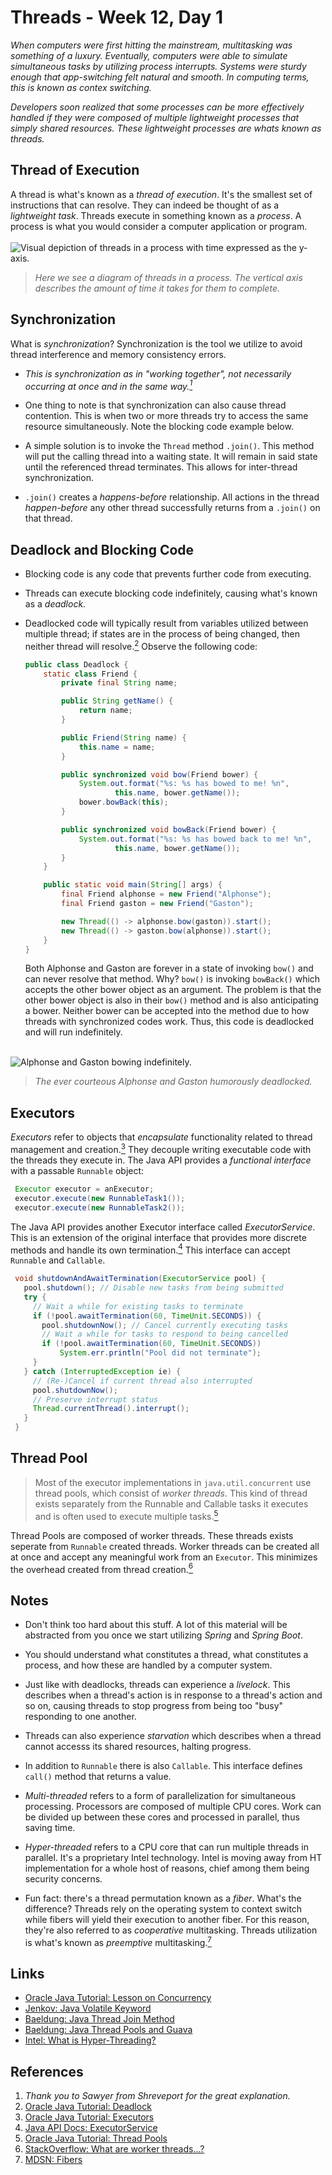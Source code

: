 # Threads - Week 12, Day 1

_When computers were first hitting the mainstream, multitasking was something of a luxury. Eventually, computers were able to simulate simultaneous tasks by utilizing process interrupts. Systems were sturdy enough that app-switching felt natural and smooth. In computing terms, this is known as contex switching._

_Developers soon realized that some processes can be more effectively handled if they were composed of multiple lightweight processes that simply shared resources. These lightweight processes are whats known as threads._

## Thread of Execution

A thread is what's known as a _thread of execution_. It's the smallest set of instructions that can resolve. They can indeed be thought of as a _lightweight task_. Threads execute in something known as a _process_. A process is what you would consider a computer application or program.
<br></br>
![Visual depiction of threads in a process with time expressed as the y-axis.](process.png)
> _Here we see a diagram of threads in a process. The vertical axis describes the amount of time it takes for them to complete._

## Synchronization

What is _synchronization_? Synchronization is the tool we utilize to avoid thread interference and memory consistency errors.

- _This is synchronization as in "working together", not necessarily occurring at once and in the same way.[<sup>1</sup>](#ereferences)_


- One thing to note is that synchronization can also cause thread contention. This is when two or more threads try to access the same resource simultaneously. Note the blocking code example below.


- A simple solution is to invoke the `Thread` method `.join()`. This method will put the calling thread into a waiting state. It will remain in said state until the referenced thread terminates. This allows for inter-thread synchronization.


- `.join()` creates a _happens-before_ relationship. All actions in the thread _happen-before_ any other thread successfully returns from a `.join()` on that thread.

## Deadlock and Blocking Code

- Blocking code is any code that prevents further code from executing.


- Threads can execute blocking code indefinitely, causing what's known as a _deadlock_.


- Deadlocked code will typically result from variables utilized between multiple thread; if states are in the process of being changed, then neither thread will resolve.[<sup>2</sup>](#references) Observe the following code:

    ```java
    public class Deadlock {
        static class Friend {
            private final String name;
    
            public String getName() {
                return name;
            }
    
            public Friend(String name) {
                this.name = name;
            }
    
            public synchronized void bow(Friend bower) {
                System.out.format("%s: %s has bowed to me! %n",
                        this.name, bower.getName());
                bower.bowBack(this);
            }
    
            public synchronized void bowBack(Friend bower) {
                System.out.format("%s: %s has bowed back to me! %n",
                        this.name, bower.getName());
            }
        }
    
        public static void main(String[] args) {
            final Friend alphonse = new Friend("Alphonse");
            final Friend gaston = new Friend("Gaston");
    
            new Thread(() -> alphonse.bow(gaston)).start();
            new Thread(() -> gaston.bow(alphonse)).start();
        }
    }
    ```

  Both Alphonse and Gaston are forever in a state of invoking `bow()` and can never resolve that method. Why? `bow()` is invoking `bowBack()` which accepts the other bower object as an argument. The problem is that the other bower object is also in their `bow()` method and is also anticipating a bower. Neither bower can be accepted into the method due to how threads with synchronized codes work. Thus, this code is deadlocked and will run indefinitely.
  <br></br>


![Alphonse and Gaston bowing indefinitely.](bowing.png)
> _The ever courteous Alphonse and Gaston humorously deadlocked._

## Executors

_Executors_ refer to objects that _encapsulate_ functionality related to thread management and creation.[<sup>3<sup>](#references) They decouple writing executable code with the threads they execute in. The Java API provides a _functional interface_ with a passable  `Runnable` object:

```java
 Executor executor = anExecutor;
 executor.execute(new RunnableTask1());
 executor.execute(new RunnableTask2());
 ```

The Java API provides another Executor interface called _ExecutorService_. This is an extension of the original interface that provides more discrete methods and handle its own termination.[<sup>4</sup>](#references) This interface can accept `Runnable` and `Callable`. 

```java
 void shutdownAndAwaitTermination(ExecutorService pool) {
   pool.shutdown(); // Disable new tasks from being submitted
   try {
     // Wait a while for existing tasks to terminate
     if (!pool.awaitTermination(60, TimeUnit.SECONDS)) {
       pool.shutdownNow(); // Cancel currently executing tasks
       // Wait a while for tasks to respond to being cancelled
       if (!pool.awaitTermination(60, TimeUnit.SECONDS))
           System.err.println("Pool did not terminate");
     }
   } catch (InterruptedException ie) {
     // (Re-)Cancel if current thread also interrupted
     pool.shutdownNow();
     // Preserve interrupt status
     Thread.currentThread().interrupt();
   }
 }
```
## Thread Pool

>Most of the executor implementations in `java.util.concurrent` use thread pools, which consist of _worker threads_. This kind of thread exists separately from the Runnable and Callable tasks it executes and is often used to execute multiple tasks.[<sup>5<sup>](https://docs.oracle.com/javase/tutorial/essential/concurrency/pools.html)

Thread Pools are composed of worker threads. These threads exists seperate from `Runnable` created threads. Worker threads can be created all at once and accept any meaningful work from an `Executor`. This minimizes the overhead created from thread creation.[<sup>6</sup>](#references)

## Notes

- Don't think too hard about this stuff. A lot of this material will be abstracted from you once we start utilizing _Spring_ and _Spring Boot_.


- You should understand what constitutes a thread, what constitutes a process, and how these are handled by a computer system.


- Just like with deadlocks, threads can experience a _livelock_. This describes when a thread's action is in response to a thread's action and so on, causing threads to stop progress from being too "busy" responding to one another.


- Threads can also experience _starvation_ which describes when a thread cannot accesss its shared resources, halting progress.



- In addition to `Runnable` there is also `Callable`. This interface defines `call()` method that returns a value.


- _Multi-threaded_ refers to a form of parallelization for simultaneous processing. Processors are composed of multiple CPU cores. Work can be divided up between these cores and processed in parallel, thus saving time.


- _Hyper-threaded_ refers to a CPU core that can run multiple threads in parallel. It's a proprietary Intel technology. Intel is moving away from HT implementation for a whole host of reasons, chief among them being security concerns.


- Fun fact: there's a thread permutation known as a _fiber_. What's the difference? Threads rely on the operating system to context switch while fibers will yield their execution to another fiber. For this reason, they're also referred to as _cooperative_ multitasking. Threads utilization is what's known as _preemptive_ multitasking.[<sup>7</sup>](#references)

## Links

- [Oracle Java Tutorial: Lesson on Concurrency](https://docs.oracle.com/javase/tutorial/essential/concurrency/index.html)
- [Jenkov: Java Volatile Keyword](http://tutorials.jenkov.com/java-concurrency/volatile.html)
- [Baeldung: Java Thread Join Method](https://www.baeldung.com/java-thread-join)
- [Baeldung: Java Thread Pools and Guava](https://www.baeldung.com/thread-pool-java-and-guava)
- [Intel: What is Hyper-Threading?](https://www.intel.com/content/www/us/en/gaming/resources/hyper-threading.html)

## References

1. _Thank you to Sawyer from Shreveport for the great explanation._
2. [Oracle Java Tutorial: Deadlock](https://docs.oracle.com/javase/tutorial/essential/concurrency/deadlock.html)
3. [Oracle Java Tutorial: Executors](https://docs.oracle.com/javase/tutorial/essential/concurrency/executors.html)
4. [Java API Docs: ExecutorService](https://docs.oracle.com/javase/8/docs/api/java/util/concurrent/ExecutorService.html)
5. [Oracle Java Tutorial: Thread Pools](https://docs.oracle.com/javase/tutorial/essential/concurrency/pools.html)
6. [StackOverflow: What are worker threads...?](https://stackoverflow.com/questions/13235312/what-are-worker-threads-and-what-is-their-role-in-the-reactor-pattern#:~:text=Worker%20threads%20are%20normal%20threads,a%20thread%2Dpool%20using%20Executors.)
7. [MDSN: Fibers](https://docs.microsoft.com/en-us/windows/win32/procthread/fibers?redirectedfrom=MSDN)